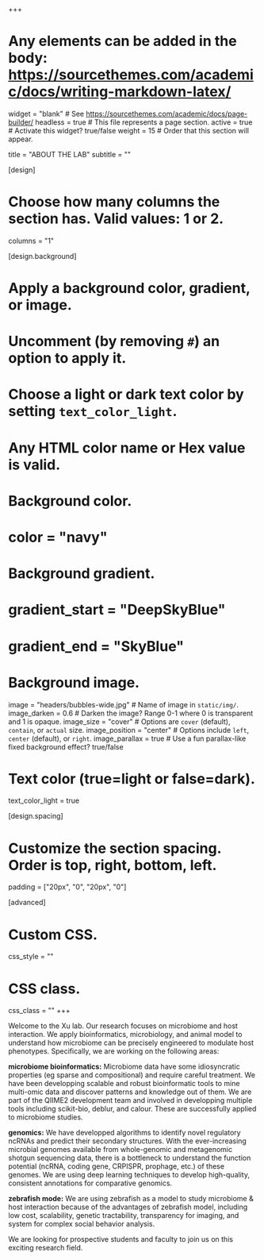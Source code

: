 +++
# Any elements can be added in the body: https://sourcethemes.com/academic/docs/writing-markdown-latex/

widget = "blank"  # See https://sourcethemes.com/academic/docs/page-builder/
headless = true  # This file represents a page section.
active = true  # Activate this widget? true/false
weight = 15  # Order that this section will appear.

title = "ABOUT THE LAB"
subtitle = ""

[design]
  # Choose how many columns the section has. Valid values: 1 or 2.
  columns = "1"

[design.background]
  # Apply a background color, gradient, or image.
  #   Uncomment (by removing `#`) an option to apply it.
  #   Choose a light or dark text color by setting `text_color_light`.
  #   Any HTML color name or Hex value is valid.

  # Background color.
  # color = "navy"

  # Background gradient.
  # gradient_start = "DeepSkyBlue"
  # gradient_end = "SkyBlue"

  # Background image.
  image = "headers/bubbles-wide.jpg"  # Name of image in `static/img/`.
  image_darken = 0.6  # Darken the image? Range 0-1 where 0 is transparent and 1 is opaque.
  image_size = "cover"  #  Options are `cover` (default), `contain`, or `actual` size.
  image_position = "center"  # Options include `left`, `center` (default), or `right`.
  image_parallax = true  # Use a fun parallax-like fixed background effect? true/false

  # Text color (true=light or false=dark).
  text_color_light = true

[design.spacing]
  # Customize the section spacing. Order is top, right, bottom, left.
  padding = ["20px", "0", "20px", "0"]

[advanced]
 # Custom CSS.
 css_style = ""

 # CSS class.
 css_class = ""
+++

Welcome to the Xu lab. Our research focuses on microbiome and host interaction. We apply bioinformatics, microbiology, and animal model to understand how microbiome can be precisely engineered to modulate host phenotypes. Specifically, we are working on the following areas:

**microbiome bioinformatics:** Microbiome data have some idiosyncratic properties (eg sparse and compositional) and require careful treatment. We have been developping scalable and robust bioinformatic tools to mine multi-omic data and discover patterns and knowledge out of them. We are part of the QIIME2 development team and involved in developping multiple tools including scikit-bio, deblur, and calour. These are successfully applied to microbiome studies.

**genomics:** We have developped algorithms to identify novel regulatory ncRNAs and predict their secondary structures. With the ever-increasing microbial genomes available from whole-genomic and metagenomic shotgun sequencing data, there is a bottleneck to understand the function potential (ncRNA, coding gene, CRPISPR, prophage, etc.) of these genomes. We are using deep learning techniques to develop high-quality, consistent annotations for comparative genomics.

**zebrafish mode:** We are using zebrafish as a model to study microbiome & host interaction because of the advantages of zebrafish model, including low cost, scalability, genetic tractability, transparency for imaging, and system for complex social behavior analysis.

We are looking for prospective students and faculty to join us on this exciting research field.
